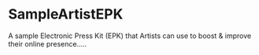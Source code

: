# SampleArtistEPK
A sample Electronic Press Kit (EPK) that Artists can use to boost &amp; improve their online presence.....
